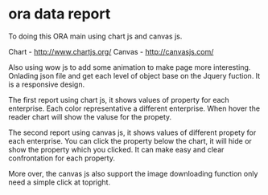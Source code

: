 # ora data report

To doing this ORA main using chart js and canvas js.

Chart - http://www.chartjs.org/
Canvas - http://canvasjs.com/

Also using wow js to add some animation to make page more interesting.
Onlading json file and get each level of object base on the Jquery fuction.
It is a responsive design.

The first report using chart js, it shows values of property for each enterprise.
Each color representative a different enterprise.
When hover the reader chart will show the valuse for the propety.

The second report using canvas js, it shows values of different propety for each enterprise.
You can click the property below the chart, it will hide or show the property which you clicked. It can make easy and clear confrontation for each property.

More over, the canvas js also support the image downloading function only need a simple click at topright.
